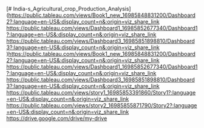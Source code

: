 [# India-s_Agricultural_crop_Production_Analysis](https://public.tableau.com/views/Book1_new_16985848831200/Dashboard2?:language=en-US&:display_count=n&:origin=viz_share_link
https://public.tableau.com/views/Dashboard1_16985852677340/Dashboard1?:language=en-US&:display_count=n&:origin=viz_share_link
https://public.tableau.com/views/Dashboard3_16985851898810/Dashboard3?:language=en-US&:display_count=n&:origin=viz_share_link
)https://public.tableau.com/views/Book1_new_16985848831200/Dashboard2?:language=en-US&:display_count=n&:origin=viz_share_link
https://public.tableau.com/views/Dashboard1_16985852677340/Dashboard1?:language=en-US&:display_count=n&:origin=viz_share_link
https://public.tableau.com/views/Dashboard3_16985851898810/Dashboard3?:language=en-US&:display_count=n&:origin=viz_share_link
https://public.tableau.com/views/story1_16985853391860/Story1?:language=en-US&:display_count=n&:origin=viz_share_link
https://public.tableau.com/views/story2_16985855871790/Story2?:language=en-US&:display_count=n&:origin=viz_share_link
https://drive.google.com/drive/my-drive
